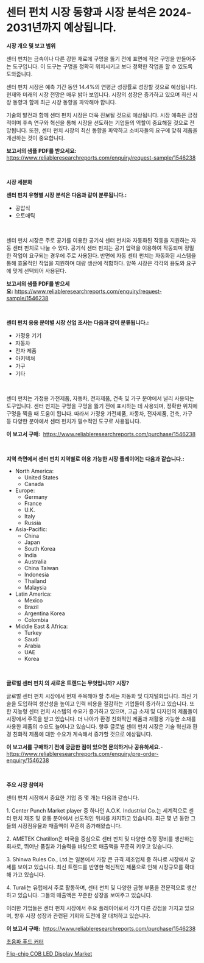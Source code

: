 <p><h1>센터 펀치 시장 동향과 시장 분석은 2024-2031년까지 예상됩니다.</h1></p><p><strong>시장 개요 및 보고 범위</strong></p>
<p><p>센터 펀치는 금속이나 다른 강한 재료에 구멍을 뚫기 전에 표면에 작은 구멍을 만들어주는 도구입니다. 이 도구는 구멍을 정확히 위치시키고 보다 정확한 작업을 할 수 있도록 도와줍니다.</p><p>센터 펀치 시장은 예측 기간 동안 14.4%의 연평균 성장률로 성장할 것으로 예상됩니다. 현재와 미래의 시장 전망은 매우 밝아 보입니다. 시장의 성장은 증가하고 있으며 최신 시장 동향과 함께 최근 시장 동향을 파악해야 합니다.</p><p>기술의 발전과 함께 센터 펀치 시장은 더욱 진보될 것으로 예상됩니다. 시장 예측은 긍정적이며 후속 연구와 혁신을 통해 시장을 선도하는 기업들의 역할이 중요해질 것으로 전망됩니다. 또한, 센터 펀치 시장의 최신 동향을 파악하고 소비자들의 요구에 맞춰 제품을 개선하는 것이 중요합니다.</p></p>
<p><strong>보고서의 샘플 PDF를 받으세요:</strong> <a href="https://www.reliableresearchreports.com/enquiry/request-sample/1546238">https://www.reliableresearchreports.com/enquiry/request-sample/1546238</a></p>
<p>&nbsp;</p>
<p><strong>시장 세분화</strong></p>
<p><strong>센터 펀치 유형별 시장 분석은 다음과 같이 분류됩니다.:</strong></p>
<p><ul><li>공압식</li><li>오토매틱</li></ul></p>
<p>&nbsp;</p>
<p><p>센터 펀치 시장은 주로 공기를 이용한 공기식 센터 펀치와 자동화된 작동을 지원하는 자동 센터 펀치로 나눌 수 있다. 공기식 센터 펀치는 공기 압력을 이용하여 작동되며 정밀한 작업이 요구되는 경우에 주로 사용된다. 반면에 자동 센터 펀치는 자동화된 시스템을 통해 효율적인 작업을 지원하며 대량 생산에 적합하다. 양쪽 시장은 각각의 용도와 요구에 맞게 선택되어 사용된다.</p></p>
<p><strong>보고서의 샘플 PDF를 받으세요:</strong>&nbsp;<a href="https://www.reliableresearchreports.com/enquiry/request-sample/1546238">https://www.reliableresearchreports.com/enquiry/request-sample/1546238</a></p>
<p>&nbsp;</p>
<p><strong> 센터 펀치 응용 분야별 시장 산업 조사는 다음과 같이 분류됩니다.:</strong></p>
<p><ul><li>가정용 기기</li><li>자동차</li><li>전자 제품</li><li>아키텍처</li><li>가구</li><li>기타</li></ul></p>
<p>&nbsp;</p>
<p><p>센터 펀치는 가정용 가전제품, 자동차, 전자제품, 건축 및 가구 분야에서 널리 사용되는 도구입니다. 센터 펀치는 구멍을 구멍을 뚫기 전에 표시하는 데 사용되며, 정확한 위치에 구멍을 찍을 때 도움이 됩니다. 따라서 가정용 가전제품, 자동차, 전자제품, 건축, 가구 등 다양한 분야에서 센터 펀치가 필수적인 도구로 사용됩니다.</p></p>
<p><strong>이 보고서 구매:</strong>&nbsp; <a href="https://www.reliableresearchreports.com/purchase/1546238">https://www.reliableresearchreports.com/purchase/1546238</a></p>
<p>&nbsp;</p>
<p><strong>지역 측면에서 센터 펀치 지역별로 이용 가능한 시장 플레이어는 다음과 같습니다.:</strong></p>
<p><ul>
    <li>
        North America:
        <ul>
            <li>United States</li>
            <li>Canada</li>
        </ul>
    </li>
    <li>
        Europe:
        <ul>
            <li>Germany</li>
            <li>France</li>
            <li>U.K.</li>
            <li>Italy</li>
            <li>Russia</li>
        </ul>
    </li>
    <li>
        Asia-Pacific:
        <ul>
            <li>China</li>
            <li>Japan</li>
            <li>South Korea</li>
            <li>India</li>
            <li>Australia</li>
            <li>China Taiwan</li>
            <li>Indonesia</li>
            <li>Thailand</li>
            <li>Malaysia</li>
        </ul>
    </li>
    <li>
        Latin America:
        <ul>
            <li>Mexico</li>
            <li>Brazil</li>
            <li>Argentina Korea</li>
            <li>Colombia</li>
        </ul>
    </li>
    <li>
        Middle East & Africa:
        <ul>
            <li>Turkey</li>
            <li>Saudi</li>
            <li>Arabia</li>
            <li>UAE</li>
            <li>Korea</li>
        </ul>
    </li>
    </ul></p>
<p>&nbsp;</p>
<p><strong>글로벌 센터 펀치 의 새로운 트렌드는 무엇입니까? 시장?</strong></p>
<p><p>글로벌 센터 펀치 시장에서 현재 주목해야 할 추세는 자동화 및 디지털화입니다. 최신 기술을 도입하여 생산성을 높이고 인력 비용을 절감하는 기업들이 증가하고 있습니다. 또한 지능형 센터 펀치 시스템의 수요가 증가하고 있으며, 고급 소재 및 디자인의 제품들이 시장에서 주목을 받고 있습니다. 더 나아가 환경 친화적인 제품과 재활용 가능한 소재를 사용한 제품의 수요도 늘어나고 있습니다. 향후 글로벌 센터 펀치 시장은 기술 혁신과 환경 친화적 제품에 대한 수요가 계속해서 증가할 것으로 예상됩니다.</p></p>
<p><strong>이 보고서를 구매하기 전에 궁금한 점이 있으면 문의하거나 공유하세요.</strong>- <a href="https://www.reliableresearchreports.com/enquiry/pre-order-enquiry/1546238">https://www.reliableresearchreports.com/enquiry/pre-order-enquiry/1546238</a></p>
<p>&nbsp;</p>
<p><strong>주요 시장 참여자</strong></p>
<p><p>센터 펀치 시장에서 중요한 기업 중 몇 개는 다음과 같습니다.</p><p>1. Center Punch Market player 중 하나인 A.O.K. Industrial Co.는 세계적으로 센터 펀치 제조 및 유통 분야에서 선도적인 위치를 차지하고 있습니다. 최근 몇 년 동안 그들의 시장점유율과 매출액이 꾸준히 증가해왔습니다.</p><p>2. AMETEK Chatillon은 미국을 중심으로 센터 펀치 및 다양한 측정 장비를 생산하는 회사로, 뛰어난 품질과 기술력을 바탕으로 매출액을 꾸준히 키우고 있습니다.</p><p>3. Shinwa Rules Co., Ltd.는 일본에서 가장 큰 규격 제조업체 중 하나로 시장에서 강세를 보이고 있습니다. 최신 트렌드를 반영한 혁신적인 제품으로 인해 시장규모를 확대해 가고 있습니다.</p><p>4. Turali는 유럽에서 주로 활동하며, 센터 펀치 및 다양한 금형 부품을 전문적으로 생산하고 있습니다. 그들의 매출액은 꾸준한 성장을 보여주고 있습니다.</p><p>이러한 기업들은 센터 펀치 시장에서 주요 플레이어로서 각기 다른 강점을 가지고 있으며, 향후 시장 성장과 관련된 기회와 도전에 잘 대처하고 있습니다.</p></p>
<p><strong>이 보고서 구매:</strong>&nbsp;&nbsp;<a href="https://www.reliableresearchreports.com/purchase/1546238">https://www.reliableresearchreports.com/purchase/1546238</a></p>
<p><p><a href="https://github.com/xvz497517413/Market-Research-Report-List-1/blob/main/720946913323.md">초음파 푸드 커터</a></p><p><a href="https://github.com/BryceTownsendr/Market-Research-Report-List-4/blob/main/flip-chip-cob-led-display-market.md">Flip-chip COB LED Display Market</a></p></p>

